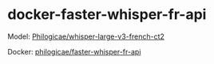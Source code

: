 # docker-faster-whisper-fr-api

Model: [Philogicae/whisper-large-v3-french-ct2](https://huggingface.co/Philogicae/whisper-large-v3-french-ct2)

Docker: [philogicae/faster-whisper-fr-api](https://hub.docker.com/repository/docker/philogicae/faster-whisper-fr-api/general)
